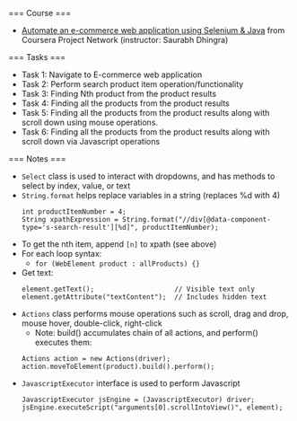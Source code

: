 
=== Course ===
- [Automate an e-commerce web application using Selenium & Java](https://www.coursera.org/projects/automate-e-commerce-web-application-using-selenium-java) from Coursera Project Network (instructor: Saurabh Dhingra)

=== Tasks ===
- Task 1: Navigate to E-commerce web application
- Task 2: Perform search product item operation/functionality
- Task 3: Finding Nth product from the product results
- Task 4: Finding all the products from the product results
- Task 5: Finding all the products from the product results along with scroll down using mouse operations.
- Task 6: Finding all the products from the product results along with scroll down via Javascript operations

=== Notes ===
- `Select` class is used to interact with dropdowns, and has methods to select by index, value, or text
- `String.format` helps replace variables in a string (replaces %d with 4)
  ```
  int productItemNumber = 4;
  String xpathExpression = String.format("//div[@data-component-type='s-search-result'][%d]", productItemNumber);
  ```
- To get the nth item, append `[n]` to xpath (see above)
- For each loop syntax:
  - `for (WebElement product : allProducts) {}`
- Get text:
  ```
  element.getText();                    // Visible text only
  element.getAttribute("textContent");  // Includes hidden text
  ```
- `Actions` class performs mouse operations such as scroll, drag and drop, mouse hover, double-click, right-click
  - Note: build() accumulates chain of all actions, and perform() executes them:
  ```
  Actions action = new Actions(driver);
  action.moveToElement(product).build().perform();
  ```
- `JavascriptExecutor` interface is used to perform Javascript
  ```
  JavascriptExecutor jsEngine = (JavascriptExecutor) driver;
  jsEngine.executeScript("arguments[0].scrollIntoView()", element);
  ```